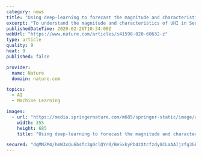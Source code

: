 ```yaml
---
category: news
title: "Using deep-learning to forecast the magnitude and characteristics of urban heat island in Seoul Korea"
excerpt: "To understand the magnitude and characteristics of UHI in Seoul and to accommodate for the high temporal variability and spatial heterogeneity of the UHI which make it inherently challenging to analyze using conventional statistical methods, we developed two deep learning models, a temporal UHI-model and a spatial UHI model, using a feed ..."
publishedDateTime: 2020-02-26T10:34:00Z
webUrl: "https://www.nature.com/articles/s41598-020-60632-z"
type: article
quality: 9
heat: 9
published: false

provider:
  name: Nature
  domain: nature.com

topics:
  - AI
  - Machine Learning

images:
  - url: "https://media.springernature.com/m685/springer-static/image/art%3A10.1038%2Fs41598-020-60632-z/MediaObjects/41598_2020_60632_Fig1_HTML.png"
    width: 355
    height: 685
    title: "Using deep-learning to forecast the magnitude and characteristics of urban heat island in Seoul Korea"

secured: "dqMNZM4/hmW3xQu6bsfc3g0clQYr0/BeSxkyPb4zXtcfzdy0CLaAAIjzfg3GBXRFPBiUtf29C7R2vJ353CkymqXPcVI0jGI+iYIPhfO9pD2a2tpLeWVoy09/4uKNOTrf4U8Cz6cKrxlG5NHM1a4SSCTlSzECLbxzZcv/+X9f8ehtzQVZGDJMfmbyaxV5Sh0R236Drj2NFX9DlgL8cmo0+a/Y99zyez9yfTKTwPYjRGkv7ffeplyk/N7zaUe0lHgxwlsQIBSHxE9rmPsqRJCK0y4dCH+5Z0xC5KDQ2Wz0/fR5jbvu0tB800Rh0MIm8idN;UonnNnhvRQDxyHh9AU5Rcg=="
---
```


